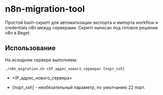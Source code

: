 # n8n-migration-tool

Простой bash-скрипт для автоматизации экспорта и импорта workflow и credentials n8n между серверами. Скрипт написан под готовое решение n8n в Beget. 

## Использование

На исходном сервере выполняем: 

```
./n8n_migration.sh <IP_адрес_нового_сервера> [порт_ssh]
```
- <IP_адрес_нового_сервера>

- [порт_ssh] - необязательный параметр, по умолчанию 22 порт. 


